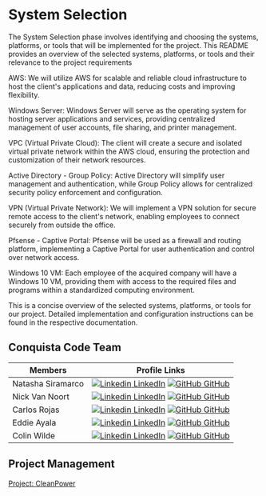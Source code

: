 

# System Selection 

The System Selection phase involves identifying and choosing the systems, platforms, or tools that will be implemented for the project. This README provides an overview of the selected systems, platforms, or tools and their relevance to the project requirements


AWS: We will utilize AWS for scalable and reliable cloud infrastructure to host the client's applications and data, reducing costs and improving flexibility.

Windows Server: Windows Server will serve as the operating system for hosting server applications and services, providing centralized management of user accounts, file sharing, and printer management.

VPC (Virtual Private Cloud): The client will create a secure and isolated virtual private network within the AWS cloud, ensuring the protection and customization of their network resources.

Active Directory - Group Policy: Active Directory will simplify user management and authentication, while Group Policy allows for centralized security policy enforcement and configuration.

VPN (Virtual Private Network): We will implement a VPN solution for secure remote access to the client's network, enabling employees to connect securely from outside the office.

Pfsense - Captive Portal: Pfsense will be used as a firewall and routing platform, implementing a Captive Portal for user authentication and control over network access.

Windows 10 VM: Each employee of the acquired company will have a Windows 10 VM, providing them with access to the required files and programs within a standardized computing environment.

This is a concise overview of the selected systems, platforms, or tools for our project. Detailed implementation and configuration instructions can be found in the respective documentation.


## Conquista Code Team 

| Members | Profile Links |
| --- | --- |
| Natasha Siramarco | [![Linkedin](https://i.stack.imgur.com/gVE0j.png) LinkedIn](https://www.linkedin.com/in/natasha-siramarco/) [![GitHub](https://i.stack.imgur.com/tskMh.png) GitHub](https://github.com/nsiramarco) |
| Nick Van Noort | [![Linkedin](https://i.stack.imgur.com/gVE0j.png) LinkedIn](https://www.linkedin.com/in/nicholas-van-noort/) [![GitHub](https://i.stack.imgur.com/tskMh.png) GitHub](https://github.com/nvannoort) |
| Carlos Rojas | [![Linkedin](https://i.stack.imgur.com/gVE0j.png) LinkedIn](https://www.linkedin.com/in/carlos-rojass/) [![GitHub](https://i.stack.imgur.com/tskMh.png) GitHub](https://github.com/carlosjorr) |
| Eddie Ayala |  [![Linkedin](https://i.stack.imgur.com/gVE0j.png) LinkedIn](https://www.linkedin.com/in/eddie-ayala3/) [![GitHub](https://i.stack.imgur.com/tskMh.png) GitHub](https://github.com/Edmandoo1) |
| Colin Wilde |  [![Linkedin](https://i.stack.imgur.com/gVE0j.png) LinkedIn](https://www.linkedin.com/in/colin-wilde-748718209/) [![GitHub](https://i.stack.imgur.com/tskMh.png) GitHub](https://github.com/wildedcolin) |
 

## Project Management

[Project: CleanPower](https://github.com/orgs/Conquista-Code/projects/1)

